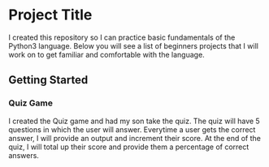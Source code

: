 # Project Title

I created this repository so I can practice basic fundamentals of the Python3 language. Below you will see a list of beginners projects that I will work on to get familiar and comfortable with the language. 

## Getting Started

### Quiz Game

I created the Quiz game and had my son take the quiz.  The quiz will have 5 questions in which the user will answer.  Everytime a user gets the correct answer, I will provide an output and increment their score.  At the end of the quiz, I will total up their score and provide them a percentage of correct answers. 